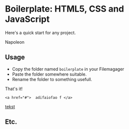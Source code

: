 # Boilerplate: HTML5, CSS and JavaScript

Here's a quick start for any project.

Napoleon

## Usage

* Copy the folder named `boilerplate` in your Filemagager
* Paste the folder somewhere suitable.
* Rename the folder to something usefull.

That's it!

~~~~~
<a href="#">  adifaiofao f </a>
~~~~~

[tekst](https://multimusen.dk)

## Etc.
